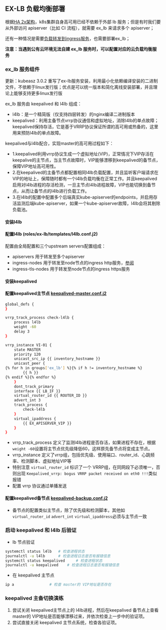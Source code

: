 ## EX-LB 负载均衡部署

根据[HA 2x架构](00-planning_and_overall_intro.md)，k8s集群自身高可用已经不依赖于外部 lb 服务；但是有时我们要从外部访问 apiserver（比如 CI 流程），就需要 ex_lb 来请求多个 apiserver；

还有一种情况是需要[负载转发到ingress服务](../op/loadballance_ingress_nodeport.md)，也需要部署ex_lb；

**注意：当遇到公有云环境无法自建 ex_lb 服务时，可以配置对应的云负载均衡服务**

### ex_lb 服务组件

更新：kubeasz 3.0.2 重写了ex-lb服务安装，利用最小化依赖编译安装的二进制文件，不依赖于linux发行版；优点是可以统一版本和简化离线安装部署，并且理论上能够支持更多linux发行版


ex_lb 服务由 keepalived 和 l4lb 组成：
- l4lb：是一个精简版（仅支持四层转发）的nginx编译二进制版本
- keepalived：利用主备节点vrrp协议通信和虚拟地址，消除l4lb的单点故障；keepalived保持存活，它是基于VRRP协议保证所谓的高可用或热备的，这里用来预防l4lb的单点故障。

keepalived与l4lb配合，实现master的高可用过程如下：

+ 1.keepalived利用vrrp协议生成一个虚拟地址(VIP)，正常情况下VIP存活在keepalive的主节点，当主节点故障时，VIP能够漂移到keepalived的备节点，保障VIP地址高可用性。
+ 2.在keepalived的主备节点都配置相同l4lb负载配置，并且监听客户端请求在VIP的地址上，保障随时都有一个l4lb负载均衡在正常工作。并且keepalived启用对l4lb进程的存活检测，一旦主节点l4lb进程故障，VIP也能切换到备节点，从而让备节点的l4lb进行负载工作。
+ 3.在l4lb的配置中配置多个后端真实kube-apiserver的endpoints，并启用存活监测后端kube-apiserver，如果一个kube-apiserver故障，l4lb会将其剔除负载池。

#### 安装l4lb

#### 配置l4lb (roles/ex-lb/templates/l4lb.conf.j2)

配置由全局配置和三个upstream servers配置组成：
- apiservers 用于转发至多个apiserver
- ingress-nodes 用于转发至node节点的ingress http服务，[参阅](../op/loadballance_ingress_nodeport.md)
- ingress-tls-nodes 用于转发至node节点的ingress https服务

#### 安装keepalived

#### 配置keepalived主节点 [keepalived-master.conf.j2](../../roles/ex-lb/templates/keepalived-master.conf.j2)

``` bash
global_defs {
}

vrrp_track_process check-l4lb {
    process l4lb
    weight -60
    delay 3
}

vrrp_instance VI-01 {
    state MASTER
    priority 120
    unicast_src_ip {{ inventory_hostname }}
    unicast_peer {
{% for h in groups['ex_lb'] %}{% if h != inventory_hostname %}
        {{ h }}
{% endif %}{% endfor %}
    }
    dont_track_primary
    interface {{ LB_IF }}
    virtual_router_id {{ ROUTER_ID }}
    advert_int 3
    track_process {
        check-l4lb
    }
    virtual_ipaddress {
        {{ EX_APISERVER_VIP }}
    }
}
```
+ vrrp_track_process 定义了监测l4lb进程是否存活，如果进程不存在，根据`weight -60`设置将主节点优先级降低60，这样原先备节点将变成主节点。
+ vrrp_instance 定义了vrrp组，包括优先级、使用端口、router_id、心跳频率、检测脚本、虚拟地址VIP等
+ 特别注意 `virtual_router_id` 标识了一个 VRRP组，在同网段下必须唯一，否则出现 `Keepalived_vrrp: bogus VRRP packet received on eth0 !!!`类似报错
+ 配置 vrrp 协议通过单播发送

#### 配置keepalived备节点 [keepalived-backup.conf.j2](../../roles/ex-lb/templates/keepalived-backup.conf.j2)

+ 备节点的配置类似主节点，除了优先级和检测脚本，其他如 `virtual_router_id` `advert_int` `virtual_ipaddress`必须与主节点一致

### 启动 keepalived 和 l4lb 后验证

+ lb 节点验证

``` bash
systemctl status l4lb 	# 检查进程状态
journalctl -u l4lb		# 检查进程日志是否有报错信息
systemctl status keepalived 	# 检查进程状态
journalctl -u keepalived	# 检查进程日志是否有报错信息
```
+ 在 keepalived 主节点

``` bash
ip a				# 检查 master的 VIP地址是否存在
```
### keepalived 主备切换演练

1. 尝试关闭 keepalived主节点上的 l4lb进程，然后在keepalived 备节点上查看 master的 VIP地址是否能够漂移过来，并依次检查上一步中的验证项。
1. 尝试直接关闭 keepalived 主节点系统，检查各验证项。

